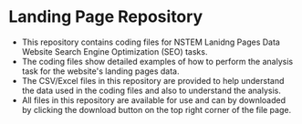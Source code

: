 # Landing Page Repository
* This repository contains coding files for NSTEM Lanidng Pages Data Website Search Engine Optimization (SEO) tasks.
* The coding files show detailed examples of how to perform the analysis task for the website's landing pages data.
* The CSV/Excel files in this repository are provided to help understand the data used in the coding files and also to understand the analysis.
* All files in this repository are available for use and can by downloaded by clicking the download button on the top right corner of the file page.
